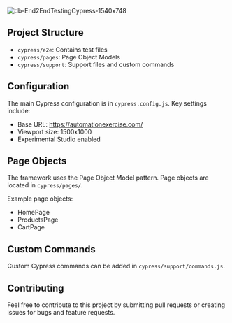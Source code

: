![db-End2EndTestingCypress-1540x748](https://github.com/user-attachments/assets/6f70eed0-abd2-459a-b51c-702d704478a0)

## Project Structure

- `cypress/e2e`: Contains test files
- `cypress/pages`: Page Object Models
- `cypress/support`: Support files and custom commands

## Configuration

The main Cypress configuration is in `cypress.config.js`. Key settings include:

- Base URL: https://automationexercise.com/
- Viewport size: 1500x1000
- Experimental Studio enabled

## Page Objects

The framework uses the Page Object Model pattern. Page objects are located in `cypress/pages/`.

Example page objects:
- HomePage
- ProductsPage
- CartPage

## Custom Commands

Custom Cypress commands can be added in `cypress/support/commands.js`.

## Contributing

Feel free to contribute to this project by submitting pull requests or creating issues for bugs and feature requests.
